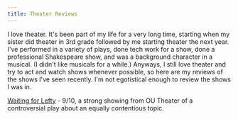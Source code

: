 ```yaml
---
title: Theater Reviews
---
```


I love theater. It's been part of my life for a very long time, starting when my sister did theater in 3rd grade followed by me starting theater the next year. I've performed in a variety of plays, done tech work for a show, done a professional Shakespeare show, and was a background character in a musical. (I didn't like musicals for a while.) Anyways, I still love theater and try to act and watch shows whenever possible, so here are my reviews of the shows I've seen recently. I'm not egotistical enough to review the shows I was in.

[Waiting for Lefty](https://rosemarysprigs.netlify.app/waitingforlefty) - 9/10, a strong showing from OU Theater of a controversial play about an equally contentious topic.